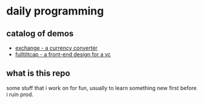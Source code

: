 # daily programming

## catalog of demos
- [exchange - a currency converter](http://woat.github.io/daily/exchange/index.html)
- [fulltiltcap - a front-end design for a vc](http://woat.github.io/daily/fulltiltcap/index.html)

## what is this repo
some stuff that i work on for fun, usually to learn something new first before i ruin prod.
